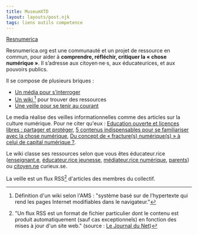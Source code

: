 ```yaml
---
title: MuseumXTD
layout: layouts/post.njk
tags: liens outils competence
---
```


[Resnumerica](https://resnumerica.org/)

Resnumerica.org est une communauté et un projet de ressource en commun, pour aider à **comprendre, réfléchir, critiquer la « chose numérique »**. Il s’adresse aux citoyen·ne·s, aux éducateurices, et aux pouvoirs publics.

Il se compose de plusieurs briques :
- [Un média pour s’interroger](https://resnumerica.org/media/)
- [Un wiki [^1] pour trouver des ressources](https://wiki.resnumerica.org/)
- [Une veille pour se tenir au courant](https://veille.resnumerica.org/)


Le media réalise des veilles informationnelles comme des articles sur la culture numérique. Pour ne citer qu'eux : [Education ouverte et licences libres : partager et protéger](https://resnumerica.org/education-ouverte-et-licences-libres-partager-et-proteger/), [5 contenus indispensables pour se familiariser avec la chose numérique](https://resnumerica.org/les-5-contenus-indispensables-pour-se-familiariser-avec-la-chose-numerique/), [Du concept de « fracture(s) numérique(s) » à celui de capital numérique ?](https://resnumerica.org/fractures-numeriques-capital-numerique/). 

Le wiki classe ses ressources selon que vous êtes éducateur.rice ([enseignant.e](https://wiki.resnumerica.org/ressources-pedagogiques/enseignants), [éducateur.rice jeunesse](https://wiki.resnumerica.org/ressources-pedagogiques/educateurs-jeunesse), [médiateur.rice numérique](https://wiki.resnumerica.org/ressources-pedagogiques/mediateurs), [parents](https://wiki.resnumerica.org/ressources-pedagogiques/parents)) ou [citoyen.ne](https://wiki.resnumerica.org/ressources-citoyen) curieux.se. 

La veille est un flux RSS[^2] d'articles des membres du collectif. 


[^1]: Définition d'un wiki selon l'[AMS](http://msw.be/wp-content/uploads/2020/01/VMS_Digitalisierung_F_Web.pdf) : "système basé sur de l’hypertexte qui rend les pages Internet modifiables dans le navigateur."
[^2]: "Un flux RSS est un format de fichier particulier dont le contenu est produit automatiquement (sauf cas exceptionnels) en fonction des mises à jour d'un site web." (source : [Le Journal du Net](https://www.journaldunet.fr/web-tech/guide-de-l-entreprise-digitale/1125572-rss-qu-est-ce-que-c-est/))
